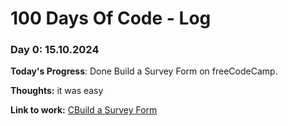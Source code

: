 # 100 Days Of Code - Log

### Day 0: 15.10.2024

**Today's Progress**: Done Build a Survey Form on freeCodeCamp.

**Thoughts:** it was easy

**Link to work:** [CBuild a Survey Form](https://www.freecodecamp.org/learn/2022/responsive-web-design/build-a-survey-form-project/build-a-survey-form)
